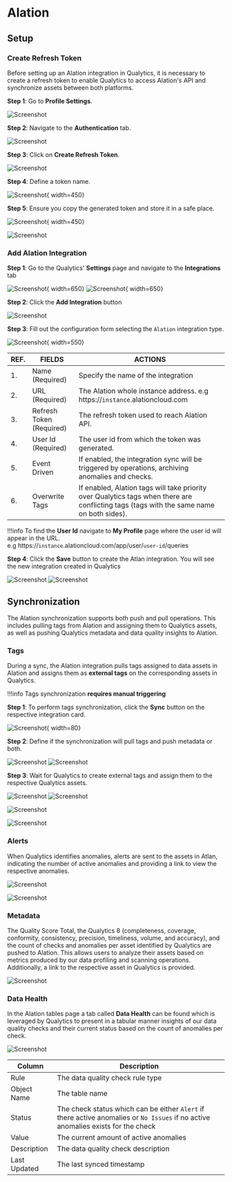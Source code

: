 # Alation

## Setup

### Create Refresh Token

Before setting up an Alation integration in Qualytics, it is necessary to create a refresh token to enable Qualytics to access Alation's API and synchronize assets between both platforms.

**Step 1**: Go to **Profile Settings**.

![Screenshot](../../assets/integrations/alation-profile-settings.png)

**Step 2**: Navigate to the **Authentication** tab.

![Screenshot](../../assets/integrations/alation-authentication-tab.png)

**Step 3**: Click on **Create Refresh Token**.

![Screenshot](../../assets/integrations/alation-create-refresh-token.png)

**Step 4**: Define a token name.

![Screenshot](../../assets/integrations/alation-refresh-token-name.png){ width=450}

**Step 5**: Ensure you copy the generated token and store it in a safe place.

![Screenshot](../../assets/integrations/alation-refresh-token-done.png){ width=450}

![Screenshot](../../assets/integrations/alation-refresh-token-listed.png)

### Add Alation Integration

**Step 1**: Go to the Qualytics' **Settings** page and navigate to the **Integrations** tab

![Screenshot](../../assets/integrations/qualytics-settings-section-light.png#only-light){ width=650}
![Screenshot](../../assets/integrations/qualytics-settings-section-dark.png#only-dark){ width=650}
    
**Step 2**: Click the **Add Integration** button

![Screenshot](../../assets/integrations/qualytics-add-integration.png)

**Step 3**: Fill out the configuration form selecting the `Alation` integration type.

![Screenshot](../../assets/integrations/qualytics-add-alation-integration-light.png){ width=550}

| REF. | FIELDS                 | ACTIONS                                                                 |
|------|------------------------|-------------------------------------------------------------------------|
| 1️.  | Name (Required)         | Specify the name of the integration |
| 2️.  | URL (Required)          | The Alation whole instance address. e.g https://`instance`.alationcloud.com |
| 3️.  | Refresh Token (Required) | The refresh token used to reach Alation API. |
| 4.  | User Id (Required) | The user id from which the token was generated. |
| 5.  | Event Driven | If enabled, the integration sync will be triggered by operations, archiving anomalies and checks. |
| 6.  | Overwrite Tags | If enabled, Alation tags will take priority over Qualytics tags when there are conflicting tags (tags with the same name on both sides). |

!!!info
    To find the **User Id** navigate to **My Profile** page where the user id will appear in the URL. <br>
    e.g https://`instance`.alationcloud.com/app/user/`user-id`/queries

**Step 4**: Click the **Save** button to create the Atlan integration. You will see the new integration created in Qualytics

![Screenshot](../../assets/integrations/qualytics-alation-integration-created-light.png#only-light)
![Screenshot](../../assets/integrations/qualytics-alation-integration-created-dark.png#only-dark)

## Synchronization

The Alation synchronization supports both push and pull operations. This includes pulling tags from Alation and assigning them to Qualytics assets, as well as pushing Qualytics metadata and data quality insights to Alation.

### Tags

During a sync, the Alation integration pulls tags assigned to data assets in Alation and assigns them as **external tags** on the corresponding assets in Qualytics.

!!!info
    Tags synchronization **requires manual triggering**

**Step 1**: To perform tags synchronization, click the **Sync** button on the respective integration card.

![Screenshot](../../assets/integrations/qualytics-sync-button.png){ width=80}

**Step 2**: Define if the synchronization will pull tags and push metadata or both.  

![Screenshot](../../assets/integrations/alation-sync-modal-light.png#only-light)
![Screenshot](../../assets/integrations/alation-sync-modal-dark.png#only-dark)

**Step 3**: Wait for Qualytics to create external tags and assign them to the respective Qualytics assets.

![Screenshot](../../assets/integrations/qualytics-alation-syncing-light.png#only-light)
![Screenshot](../../assets/integrations/qualytics-alation-syncing-dark.png#only-dark)

![Screenshot](../../assets/integrations/alation-tag.png)

![Screenshot](../../assets/integrations/alation-tags-listing.png)

### Alerts

When Qualytics identifies anomalies, alerts are sent to the assets in Atlan, indicating the number of active anomalies and providing a link to view the respective anomalies.

![Screenshot](../../assets/integrations/alation-trust-flag-icon.png)

![Screenshot](../../assets/integrations/alation-trust-flag.png)

### Metadata

The Quality Score Total, the Qualytics 8 (completeness, coverage, conformity, consistency, precision, timeliness, volume, and accuracy), and the count of checks and anomalies per asset identified by Qualytics are pushed to Alation. This allows users to analyze their assets based on metrics produced by our data profiling and scanning operations. Additionally, a link to the respective asset in Qualytics is provided.

![Screenshot](../../assets/integrations/alation-metadata.png)

### Data Health

In the Alation tables page a tab called **Data Health** can be found which is leveraged by Qualytics to present in a tabular manner insights of our data quality checks and their current status based on the count of anomalies per check. 

![Screenshot](../../assets/integrations/alation-data-health.png)

| Column | Description |
|-----------------------|-------------|
| Rule | The data quality check rule type|
| Object Name | The table name |
| Status | The check status which can be either `Alert` if there active anomalies or `No Issues` if no active anomalies exists for the check |
| Value  | The current amount of active anomalies |
| Description | The data quality check description |
| Last Updated | The last synced timestamp |